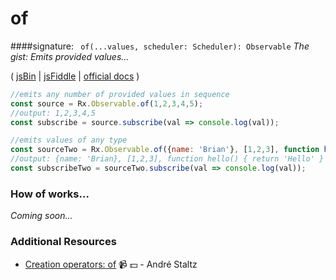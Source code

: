 # of

####signature: ` of(...values, scheduler: Scheduler): Observable`
*The gist: Emits provided values...*

( [jsBin](http://jsbin.com/tawezibeyu/1/edit?js,console) | [jsFiddle]() | [official docs](http://reactivex.io/rxjs/class/es6/Observable.js~Observable.html#static-method-of) )

```js
//emits any number of provided values in sequence
const source = Rx.Observable.of(1,2,3,4,5);
//output: 1,2,3,4,5
const subscribe = source.subscribe(val => console.log(val));

//emits values of any type
const sourceTwo = Rx.Observable.of({name: 'Brian'}, [1,2,3], function hello(){ return 'Hello'});
//output: {name: 'Brian}, [1,2,3], function hello() { return 'Hello' }
const subscribeTwo = sourceTwo.subscribe(val => console.log(val));
```

### How of works...
*Coming soon...*


### Additional Resources
* [Creation operators: of](https://egghead.io/lessons/rxjs-creation-operator-of?course=rxjs-beyond-the-basics-creating-observables-from-scratch) :video_camera: :dollar: - André Staltz